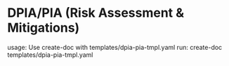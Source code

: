 # DPIA/PIA (Risk Assessment & Mitigations)

usage: Use create-doc with templates/dpia-pia-tmpl.yaml
run: create-doc templates/dpia-pia-tmpl.yaml
